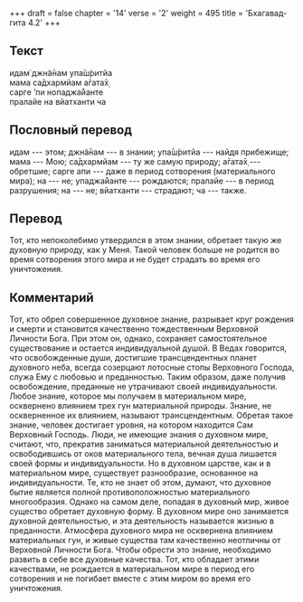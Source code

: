 +++
draft = false
chapter = '14'
verse = '2'
weight = 495
title = 'Бхагавад-гита 4.2'
+++
## Текст

идам̇ джн̃а̄нам упа̄ш́ритйа  
мама са̄дхармйам а̄гата̄х̣  
сарге ’пи нопаджа̄йанте  
пралайе на вйатханти ча

## Пословный перевод

идам --- этом; джн̃а̄нам --- в знании; упа̄ш́ритйа --- найдя прибежище; мама
--- Мою; са̄дхармйам --- ту же самую природу; а̄гата̄х̣ --- обретшие; сарге
апи --- даже в период сотворения (материального мира); на --- не;
упаджа̄йанте --- рождаются; пралайе --- в период разрушения; на --- не;
вйатханти --- страдают; ча --- также.

## Перевод

Тот, кто непоколебимо утвердился в этом знании, обретает такую же
духовную природу, как у Меня. Такой человек больше не родится во время
сотворения этого мира и не будет страдать во время его уничтожения.

## Комментарий

Тот, кто обрел совершенное духовное знание, разрывает круг рождения и
смерти и становится качественно тождественным Верховной Личности Бога.
При этом он, однако, сохраняет самостоятельное существование и остается
индивидуальной душой. В Ведах говорится, что освобожденные души,
достигшие трансцендентных планет духовного неба, всегда созерцают
лотосные стопы Верховного Господа, служа Ему с любовью и преданностью.
Таким образом, даже получив освобождение, преданные не утрачивают своей
индивидуальности. Любое знание, которое мы получаем в материальном мире,
осквернено влиянием трех гун материальной природы. Знание, не
оскверненное их влиянием, называют трансцендентным. Обретая такое
знание, человек достигает уровня, на котором находится Сам Верховный
Господь. Люди, не имеющие знания о духовном мире, считают, что,
прекратив заниматься материальной деятельностью и освободившись от оков
материального тела, вечная душа лишается своей формы и индивидуальности.
Но в духовном царстве, как и в материальном мире, существует
разнообразие, основанное на индивидуальности. Те, кто не знает об этом,
думают, что духовное бытие является полной противоположностью
материального многообразия. Однако на самом деле, попадая в духовный
мир, живое существо обретает духовную форму. В духовном мире оно
занимается духовной деятельностью, и эта деятельность называется жизнью
в преданности. Атмосфера духовного мира не осквернена влиянием
материальных гун, и живые существа там качественно неотличны от
Верховной Личности Бога. Чтобы обрести это знание, необходимо развить в
себе все духовные качества. Тот, кто обладает этими качествами, не
рождается в материальном мире в период его сотворения и не погибает
вместе с этим миром во время его уничтожения.
